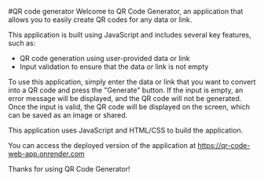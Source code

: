 #QR code generator
Welcome to QR Code Generator, an application that allows you to easily create QR codes for any data or link.

This application is built using JavaScript and includes several key features, such as:
* QR code generation using user-provided data or link
* Input validation to ensure that the data or link is not empty

To use this application, simply enter the data or link that you want to convert into a QR code and press the "Generate" button. If the input is empty, an error message will be displayed, and the QR code will not be generated. Once the input is valid, the QR code will be displayed on the screen, which can be saved as an image or shared.

This application uses JavaScript and HTML/CSS to build the application.

You can access the deployed version of the application at https://qr-code-web-app.onrender.com

Thanks for using QR Code Generator!